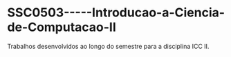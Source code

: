 # SSC0503-----Introducao-a-Ciencia-de-Computacao-II
Trabalhos desenvolvidos ao longo do semestre para a disciplina ICC II.
